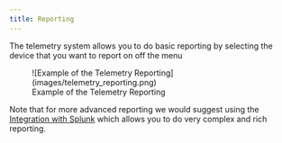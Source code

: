 ```yaml
---
title: Reporting
---
```


The telemetry system allows you to do basic reporting by selecting the device that you want to report on off the menu

<figure markdown>
![Example of the Telemetry Reporting](images/telemetry_reporting.png)
<figcaption>Example of the Telemetry Reporting</figcaption>
</figure>

Note that for more advanced reporting we would suggest using the [Integration with Splunk](Splunk.md) which allows you to do very complex and rich reporting.

 
